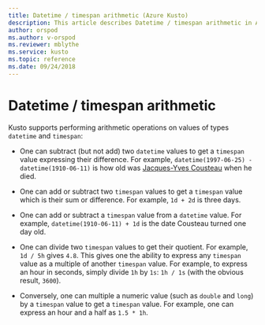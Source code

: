 ```yaml
---
title: Datetime / timespan arithmetic (Azure Kusto)
description: This article describes Datetime / timespan arithmetic in Azure Kusto.
author: orspod
ms.author: v-orspod
ms.reviewer: mblythe
ms.service: kusto
ms.topic: reference
ms.date: 09/24/2018
---
```

# Datetime / timespan arithmetic

Kusto supports performing arithmetic operations on values of types `datetime`
and `timespan`:

* One can subtract (but not add) two `datetime` values to get a `timespan` value
  expressing their difference.
  For example, `datetime(1997-06-25) - datetime(1910-06-11)` is how old was
  [Jacques-Yves Cousteau](https://en.wikipedia.org/wiki/Jacques-Cousteau) when
  he died.

* One can add or subtract two `timespan` values to get a `timespan` value
  which is their sum or difference.
  For example, `1d + 2d` is three days.

* One can add or subtract a `timespan` value from a `datetime` value.
  For example, `datetime(1910-06-11) + 1d` is the date Cousteau turned one day old.

* One can divide two `timespan` values to get their quotient.
  For example, `1d / 5h` gives `4.8`.
  This gives one the ability to express any `timespan` value as a multiple of
  another `timespan` value. For example, to express an hour in seconds, simply
  divide `1h` by `1s`: `1h / 1s` (with the obvious result, `3600`).

* Conversely, one can multiple a numeric value (such as `double` and `long`)
  by a `timespan` value to get a `timespan` value.
  For example, one can express an hour and a half as `1.5 * 1h`.